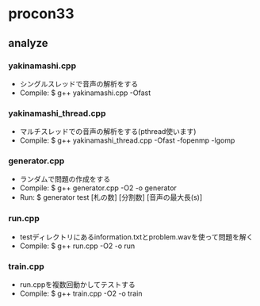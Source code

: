 # procon33

## analyze

### yakinamashi.cpp
 - シングルスレッドで音声の解析をする
 - Compile: $ g++ yakinamashi.cpp -Ofast

### yakinamashi_thread.cpp
 - マルチスレッドでの音声の解析をする(pthread使います)
 - Compile: $ g++ yakinamashi_thread.cpp -Ofast -fopenmp -lgomp

### generator.cpp
 - ランダムで問題の作成をする
 - Compile: $ g++ generator.cpp -O2 -o generator
 - Run: $ generator test [札の数] [分割数] [音声の最大長(s)]

### run.cpp
 - testディレクトリにあるinformation.txtとproblem.wavを使って問題を解く
 - Compile: $ g++ run.cpp -O2 -o run

### train.cpp
 - run.cppを複数回動かしてテストする
 - Compile: $ g++ train.cpp -O2 -o train
